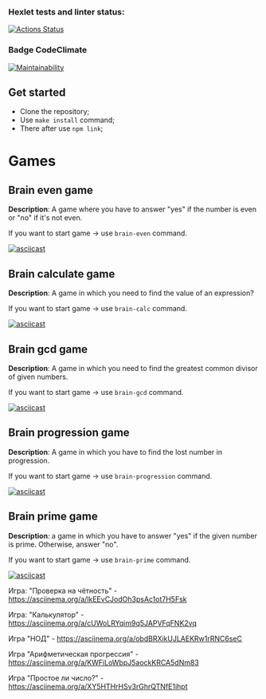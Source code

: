 ### Hexlet tests and linter status:
[![Actions Status](https://github.com/vkaplin/frontend-project-lvl1/workflows/hexlet-check/badge.svg)](https://github.com/vkaplin/frontend-project-lvl1/actions)

### Badge CodeClimate
[![Maintainability](https://api.codeclimate.com/v1/badges/a99a88d28ad37a79dbf6/maintainability)](https://codeclimate.com/github/codeclimate/codeclimate/maintainability)


## Get started

- Clone the repository; <br> 
- Use `make install` command; <br>
- There after use `npm link`;<br>

# Games

## Brain even game

**Description**: A game where you have to answer "yes" if the number is even or "no" if it's not even.

If you want to start game -> use `brain-even` command.

[![asciicast](https://asciinema.org/a/lkEEvCJodOh3psAc1ot7H5Fsk.svg)](https://asciinema.org/a/lkEEvCJodOh3psAc1ot7H5Fsk)

## Brain calculate game

**Description**: A game in which you need to find the value of an expression?

If you want to start game -> use `brain-calc` command.

[![asciicast](https://asciinema.org/a/cUWoLRYqim9q5JAPVFqFNK2vq.svg)](https://asciinema.org/a/cUWoLRYqim9q5JAPVFqFNK2vq)

## Brain gcd game

**Description**: A game in which you need to find the greatest common divisor of given numbers.

If you want to start game -> use `brain-gcd` command.

[![asciicast](https://asciinema.org/a/obdBRXikUJLAEKRw1rRNC6seC.svg)](https://asciinema.org/a/obdBRXikUJLAEKRw1rRNC6seC)

## Brain progression game

**Description**: A game in which you have to find the lost number in progression.

If you want to start game -> use `brain-progression` command.

[![asciicast](https://asciinema.org/a/KWFiLoWbpJ5aockKRCA5dNm83.svg)](https://asciinema.org/a/KWFiLoWbpJ5aockKRCA5dNm83)

## Brain prime game

**Description**: a game in which you have to answer "yes" if the given number is prime. Otherwise, answer "no".

If you want to start game -> use `brain-prime` command.

[![asciicast](https://asciinema.org/a/XY5HTHrHSv3rGhrQTNfE1ihpt.svg)](https://asciinema.org/a/XY5HTHrHSv3rGhrQTNfE1ihpt)



Игра: "Проверка на чётность" - https://asciinema.org/a/lkEEvCJodOh3psAc1ot7H5Fsk

Игра: "Калькулятор" - https://asciinema.org/a/cUWoLRYqim9q5JAPVFqFNK2vq

Игра "НОД" - https://asciinema.org/a/obdBRXikUJLAEKRw1rRNC6seC

Игра "Арифметическая прогрессия" - https://asciinema.org/a/KWFiLoWbpJ5aockKRCA5dNm83

Игра "Простое ли число?" - https://asciinema.org/a/XY5HTHrHSv3rGhrQTNfE1ihpt
